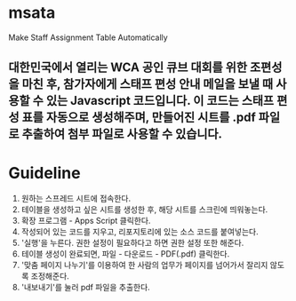 # msata
Make Staff Assignment Table Automatically

대한민국에서 열리는 WCA 공인 큐브 대회를 위한 조편성을 마친 후, 참가자에게 스태프 편성 안내 메일을 보낼 때 사용할 수 있는 Javascript 코드입니다.
이 코드는 스태프 편성 표를 자동으로 생성해주며, 만들어진 시트를 .pdf 파일로 추출하여 첨부 파일로 사용할 수 있습니다.
---
# Guideline
1. 원하는 스프레드 시트에 접속한다.
2. 테이블을 생성하고 싶은 시트를 생성한 후, 해당 시트를 스크린에 띄워놓는다.
3. 확장 프로그램 - Apps Script 클릭한다.
4. 작성되어 있는 코드를 지우고, 리포지토리에 있는 소스 코드를 붙여넣는다.
5. '실행'을 누른다. 권한 설정이 필요하다고 하면 권한 설정 또한 해준다.
6. 테이블 생성이 완료되면, 파일 - 다운로드 - PDF(.pdf) 클릭한다.
7. '맞춤 페이지 나누기'를 이용하여 한 사람의 업무가 페이지를 넘어가서 잘리지 않도록 조정해준다.
8. '내보내기'를 눌러 pdf 파일을 추출한다.
